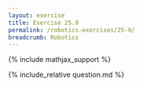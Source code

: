 ```yaml
---
layout: exercise
title: Exercise 25.9
permalink: /robotics-exercises/25-9/
breadcrumb: Robotics
---
```


{% include mathjax_support %}

<div><i class="arrow-up" data-chapter="robotics-exercises" data-exercise="ex_9" data-rating="0"></i></div>
{% include_relative question.md %}
